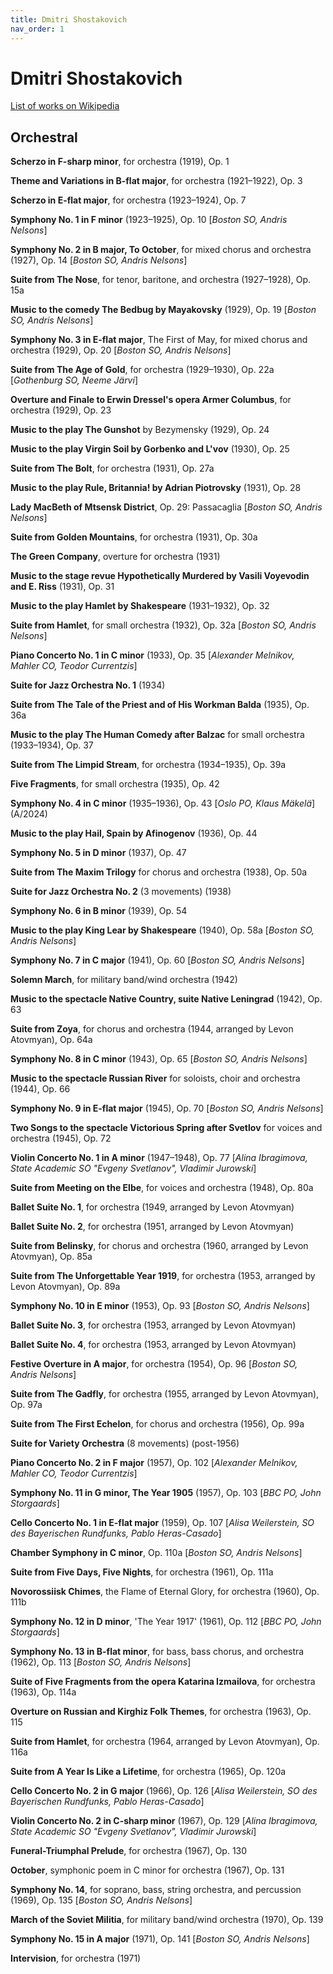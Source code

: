 ```yaml
---
title: Dmitri Shostakovich
nav_order: 1
---
```


# Dmitri Shostakovich

[List of works on Wikipedia](https://en.wikipedia.org/wiki/List_of_compositions_by_Dmitri_Shostakovich)

## Orchestral

**Scherzo in F-sharp minor**, for orchestra (1919), Op. 1

**Theme and Variations in B-flat major**, for orchestra (1921–1922), Op. 3

**Scherzo in E-flat major**, for orchestra (1923–1924), Op. 7

**Symphony No. 1 in F minor** (1923–1925), Op. 10 [*Boston SO, Andris Nelsons*]

**Symphony No. 2 in B major, To October**, for mixed chorus and orchestra (1927), Op. 14 [*Boston SO, Andris Nelsons*]

**Suite from The Nose**, for tenor, baritone, and orchestra (1927–1928), Op. 15a

**Music to the comedy The Bedbug by Mayakovsky** (1929), Op. 19 [*Boston SO, Andris Nelsons*]

**Symphony No. 3 in E-flat major**, The First of May, for mixed chorus and orchestra (1929), Op. 20 [*Boston SO, Andris Nelsons*]

**Suite from The Age of Gold**, for orchestra (1929–1930), Op. 22a [*Gothenburg SO, Neeme Järvi*]

**Overture and Finale to Erwin Dressel's opera Armer Columbus**, for orchestra (1929), Op. 23

**Music to the play The Gunshot** by Bezymensky (1929), Op. 24

**Music to the play Virgin Soil by Gorbenko and L'vov** (1930), Op. 25

**Suite from The Bolt**, for orchestra (1931), Op. 27a

**Music to the play Rule, Britannia! by Adrian Piotrovsky** (1931), Op. 28

**Lady MacBeth of Mtsensk District**, Op. 29: Passacaglia [*Boston SO, Andris Nelsons*]

**Suite from Golden Mountains**, for orchestra (1931), Op. 30a

**The Green Company**, overture for orchestra (1931)

**Music to the stage revue Hypothetically Murdered by Vasili Voyevodin and E. Riss** (1931), Op. 31

**Music to the play Hamlet by Shakespeare** (1931–1932), Op. 32

**Suite from Hamlet**, for small orchestra (1932), Op. 32a [*Boston SO, Andris Nelsons*]

**Piano Concerto No. 1 in C minor** (1933), Op. 35 [*Alexander Melnikov, Mahler CO, Teodor Currentzis*]

**Suite for Jazz Orchestra No. 1** (1934)

**Suite from The Tale of the Priest and of His Workman Balda** (1935), Op. 36a

**Music to the play The Human Comedy after Balzac** for small orchestra (1933–1934), Op. 37

**Suite from The Limpid Stream**, for orchestra (1934–1935), Op. 39a

**Five Fragments**, for small orchestra (1935), Op. 42

**Symphony No. 4 in C minor** (1935–1936), Op. 43 [*Oslo PO, Klaus Mäkelä*] (A/2024) 

**Music to the play Hail, Spain by Afinogenov** (1936), Op. 44

**Symphony No. 5 in D minor** (1937), Op. 47

**Suite from The Maxim Trilogy** for chorus and orchestra (1938), Op. 50a

**Suite for Jazz Orchestra No. 2** (3 movements) (1938)

**Symphony No. 6 in B minor** (1939), Op. 54

**Music to the play King Lear by Shakespeare** (1940), Op. 58a [*Boston SO, Andris Nelsons*]

**Symphony No. 7 in C major** (1941), Op. 60 [*Boston SO, Andris Nelsons*]

**Solemn March**, for military band/wind orchestra (1942)

**Music to the spectacle Native Country, suite Native Leningrad** (1942), Op. 63

**Suite from Zoya**, for chorus and orchestra (1944, arranged by Levon Atovmyan), Op. 64a

**Symphony No. 8 in C minor** (1943), Op. 65 [*Boston SO, Andris Nelsons*]

**Music to the spectacle Russian River** for soloists, choir and orchestra (1944), Op. 66

**Symphony No. 9 in E-flat major** (1945), Op. 70 [*Boston SO, Andris Nelsons*]

**Two Songs to the spectacle Victorious Spring after Svetlov** for voices and orchestra (1945), Op. 72

**Violin Concerto No. 1 in A minor** (1947–1948), Op. 77 [*Alina Ibragimova, State Academic SO "Evgeny Svetlanov", Vladimir Jurowski*]

**Suite from Meeting on the Elbe**, for voices and orchestra (1948), Op. 80a

**Ballet Suite No. 1**, for orchestra (1949, arranged by Levon Atovmyan)

**Ballet Suite No. 2**, for orchestra (1951, arranged by Levon Atovmyan)

**Suite from Belinsky**, for chorus and orchestra (1960, arranged by Levon Atovmyan), Op. 85a

**Suite from The Unforgettable Year 1919**, for orchestra (1953, arranged by Levon Atovmyan), Op. 89a

**Symphony No. 10 in E minor** (1953), Op. 93 [*Boston SO, Andris Nelsons*]

**Ballet Suite No. 3**, for orchestra (1953, arranged by Levon Atovmyan)

**Ballet Suite No. 4**, for orchestra (1953, arranged by Levon Atovmyan)

**Festive Overture in A major**, for orchestra (1954), Op. 96 [*Boston SO, Andris Nelsons*]

**Suite from The Gadfly**, for orchestra (1955, arranged by Levon Atovmyan), Op. 97a

**Suite from The First Echelon**, for chorus and orchestra (1956), Op. 99a

**Suite for Variety Orchestra** (8 movements) (post-1956)

**Piano Concerto No. 2 in F major** (1957), Op. 102 [*Alexander Melnikov, Mahler CO, Teodor Currentzis*]

**Symphony No. 11 in G minor, The Year 1905** (1957), Op. 103 [*BBC PO, John Storgaards*]

**Cello Concerto No. 1 in E-flat major** (1959), Op. 107 [*Alisa Weilerstein, SO des Bayerischen Rundfunks, Pablo Heras-Casado*]

**Chamber Symphony in C minor**, Op. 110a [*Boston SO, Andris Nelsons*]

**Suite from Five Days, Five Nights**, for orchestra (1961), Op. 111a

**Novorossiisk Chimes**, the Flame of Eternal Glory, for orchestra (1960), Op. 111b

**Symphony No. 12 in D minor**, 'The Year 1917' (1961), Op. 112 [*BBC PO, John Storgaards*]

**Symphony No. 13 in B-flat minor**, for bass, bass chorus, and orchestra (1962), Op. 113 [*Boston SO, Andris Nelsons*]

**Suite of Five Fragments from the opera Katarina Izmailova**, for orchestra (1963), Op. 114a

**Overture on Russian and Kirghiz Folk Themes**, for orchestra (1963), Op. 115

**Suite from Hamlet**, for orchestra (1964, arranged by Levon Atovmyan), Op. 116a

**Suite from A Year Is Like a Lifetime**, for orchestra (1965), Op. 120a

**Cello Concerto No. 2 in G major** (1966), Op. 126 [*Alisa Weilerstein, SO des Bayerischen Rundfunks, Pablo Heras-Casado*]

**Violin Concerto No. 2 in C-sharp minor** (1967), Op. 129 [*Alina Ibragimova, State Academic SO "Evgeny Svetlanov", Vladimir 
Jurowski*]

**Funeral-Triumphal Prelude**, for orchestra (1967), Op. 130

**October**, symphonic poem in C minor for orchestra (1967), Op. 131

**Symphony No. 14**, for soprano, bass, string orchestra, and percussion (1969), Op. 135 [*Boston SO, Andris Nelsons*]

**March of the Soviet Militia**, for military band/wind orchestra (1970), Op. 139

**Symphony No. 15 in A major** (1971), Op. 141 [*Boston SO, Andris Nelsons*]

**Intervision**, for orchestra (1971)

